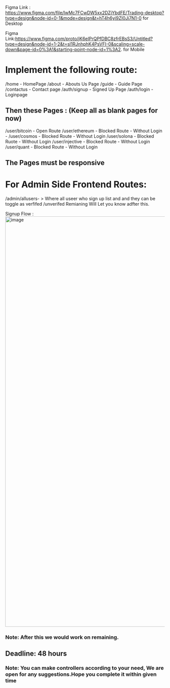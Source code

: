 Figma Link : https://www.figma.com/file/lwMc7FCwDW5xx2DZjYbdFE/Trading-desktop?type=design&node-id=0-1&mode=design&t=hT4h6yi9ZI0Ji7N1-0   for Desktop

Figma  Link:https://www.figma.com/proto/jK6eIPrQPfDBC8zfrEBsS3/Untitled?type=design&node-id=1-2&t=sl1RJnhphK4PsVFI-0&scaling=scale-down&page-id=0%3A1&starting-point-node-id=1%3A2. for Mobile

# Implement the following route:

/home - HomePage
/about - Abouts Us Page
/guide - Guide Page
/contactus - Contact page
/auth/signup - Signed Up Page
/auth/login - Loginpage

## Then these Pages :  (Keep all as blank pages for now)
/user/bitcoin - Open Route
/user/ethereum - Blocked Route - Without Login -
/user/cosmos - Blocked Route - Without Login
/user/solona - Blocked Ruote - Without Login
/user/injective - Blocked Route - Without Login
/user/quant - Blocked Route -  Without Login

## The Pages must be responsive

# For Admin Side Frontend Routes:

/admin/allusers- > Where all useer who sign up list and and they can be toggle as verfifed /unverifed
Remianing Will Let you know adfter this.

Signup Flow : 
<img width="1296" alt="image" src="https://github.com/akshayw1/trading-recommendations/assets/120705327/427ce61b-7c7f-47aa-8802-fecd3acacc10">

### Note: After this we would work on remaining.

## Deadline: 48 hours

### Note: You can make controllers according to your need, We are open for any suggestions.Hope you complete it within given time
